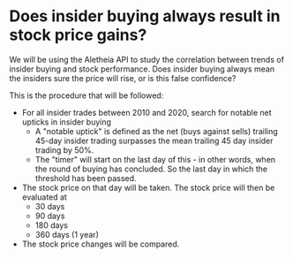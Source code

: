# Does insider buying always result in stock price gains?
We will be using the Aletheia API to study the correlation between trends of insider buying and stock performance. Does insider buying always mean the insiders sure the price will rise, or is this false confidence?

This is the procedure that will be followed:
- For all insider trades between 2010 and 2020, search for notable net upticks in insider buying
    - A "notable uptick" is defined as the net (buys against sells) trailing 45-day insider trading surpasses the mean trailing 45 day insider trading by 50%.
    - The "timer" will start on the last day of this - in other words, when the round of buying has concluded. So the last day in which the threshold has been passed.
- The stock price on that day will be taken. The stock price will then be evaluated at 
    - 30 days
    - 90 days
    - 180 days
    - 360 days (1 year)
- The stock price changes will be compared.